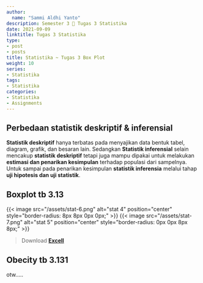 ```yaml
---
author:
  name: "Sammi Aldhi Yanto"
description: Semester 3 📜 Tugas 3 Statistika
date: 2021-09-09
linktitle: Tugas 3 Statistika
type:
- post
- posts
title: Statistika ~ Tugas 3 Box Plot
weight: 10
series:
- Statistika
tags:
- Statistika
categories:
- Statistika
- Assignments
---
```


## Perbedaan statistik deskriptif & inferensial

**Statistik deskriptif** hanya terbatas pada menyajikan data bentuk tabel, diagram, grafik, dan besaran lain. Sedangkan **Statistik inferensial** selain mencakup **statistik deskriptif** tetapi juga mampu dipakai untuk melakukan **estimasi dan penarikan kesimpulan** terhadap populasi dari sampelnya. Untuk sampai pada penarikan kesimpulan **statistik inferensia** melalui tahap **uji hipotesis dan uji statistik**.

## Boxplot tb 3.13

{{< image src="/assets/stat-6.png" alt="stat 4" position="center" style="border-radius: 8px 8px 0px 0px;" >}}
{{< image src="/assets/stat-7.png" alt="stat 5" position="center" style="border-radius: 0px 0px 8px 8px;" >}}

> Download [**Excell**](https://sammidev.netlify.app/assets/stat-8.xlsx)


## Obecity tb 3.131
otw.....